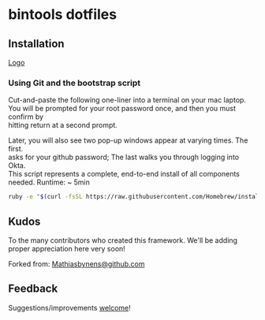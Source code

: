 # bintools dotfiles

## Installation

[Logo](/docs/bintools.png) 

### Using Git and the bootstrap script

Cut-and-paste the following one-liner into a terminal on your mac laptop. 
You will be prompted for your root password once, and then you must confirm by   
hitting return at a second prompt.    

Later, you will also see two pop-up windows appear at varying times. The first.  
asks for your github password; The last walks you through logging into Okta.  
This script represents a complete, end-to-end install of all components needed.
Runtime: ~ 5min   

```bash
ruby -e "$(curl -fsSL https://raw.githubusercontent.com/Homebrew/install/master/install)" && brew install bash && curl -fsSL https://raw.githubusercontent.com/analyticsMD/bin2ools-dotfiles/main/bin/installer | /usr/local/bin/bash
```


## Kudos 

To the many contributors who created this framework.  We'll be adding proper appreciation here very soon!

Forked from:  Mathiasbynens@github.com

## Feedback

Suggestions/improvements
[welcome](https://github.com/mathiasbynens/dotfiles/issues)!


